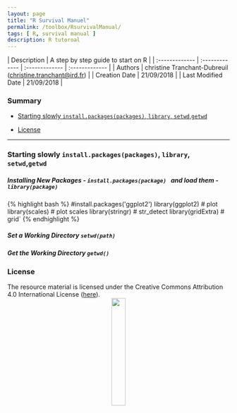 ```yaml
---
layout: page
title: "R Survival Manuel"
permalink: /toolbox/RsurvivalManual/
tags: [ R, survival manual ]
description: R tutoroal
---
```


| Description |  A step by step guide to start on R |
| :------------- | :------------- | :------------- | :------------- |
| Authors | christine Tranchant-Dubreuil (christine.tranchant@ird.fr)  |
| Creation Date | 21/09/2018 |
| Last Modified Date | 21/09/2018 |



### Summary

<!-- TOC depthFrom:2 depthTo:2 withLinks:1 updateOnSave:1 orderedList:0 -->
- [Starting slowly `install.packages(packages)`, `library`, `setwd`,`getwd` ](#start)
  
- [License](#license) 

-----------------------
<a name="start"></a>
### Starting slowly `install.packages(packages)`, `library`, `setwd`,`getwd` 

##### Installing New Packages - `install.packages(package) `  and load them - `library(package)`

{% highlight bash %}
#install.packages('ggplot2')
library(ggplot2) # plot
library(scales)  # plot scales
library(stringr) # str_detect
library(gridExtra) # grid`
{% endhighlight %}

#####  Set a Working Directory `setwd(path)`

#####  Get the Working Directory `getwd()`


### License
<a name="license"></a>

<div>
The resource material is licensed under the Creative Commons Attribution 4.0 International License (<a href="http://creativecommons.org/licenses/by-nc-sa/4.0/">here</a>).
<center><img width="25%" class="img-responsive" src="http://creativecommons.org.nz/wp-content/uploads/2012/05/by-nc-sa1.png"/>
</center> 
</div>

